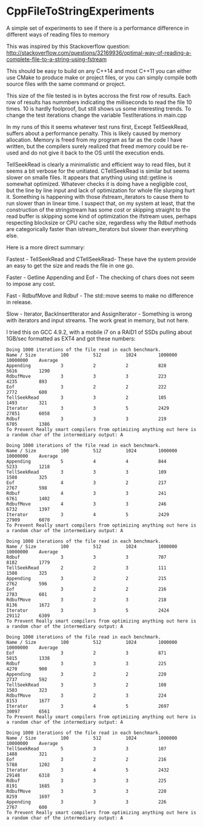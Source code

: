 # CppFileToStringExperiments
A simple set of experiments to see if there is a performance difference in different ways of reading files to memory

This was inspired by this Stackoverflow question:
http://stackoverflow.com/questions/32169936/optimal-way-of-reading-a-complete-file-to-a-string-using-fstream

This should be easy to build on any C++14 and most C++11 you can either use CMake to produce make or project files,
or you can simply compile both source files with the same command or project.

This size of the file tested is in bytes accross the first row of results. Each row of results has nummbers
indicating the milliseconds to read the file 10 times. 10 is hardly foolproof, but still shows us some
interesting trends. To change the test iterations change the variable TestIterations in main.cpp

In my runs of this it seems whatever test runs first, Except TellSeekRead, suffers about a performance penalty.
This is likely caused by memory allocation. Memory is freed from my program as far as the code I have written,
but the compilers surely realized that freed memory could be re-used and do not give it back to the OS until
the execution ends.

TellSeekRead is clearly a minimalistic and efficient way to read files, but it seems a bit verbose for the
unitiated. CTellSeekRead is similar but seems slower on smalle files. It appears that anything using
std::getline is somewhat optimized. Whatever checks it is doing have a negligible cost, but the line
by line input and lack of optimization for whole file slurping hurt it. Something
is happening with those ifstream_iterators to cause them to run slower than in linear time. I suspect that, on my
system at least, that the construction of the stringstream has some cost or skipping straight to the read buffer
is skipping some kind of optimization the ifstream uses, perhaps respecting blocksize or CPU cache size, regardless
why the Rdbuf methods are categorically faster than istream_iterators but slower than everything else.

Here is a more direct summary:

  Fastest - TellSeekRead and CTellSeekRead- These have the system provide an easy to get the size and reads the file in one go.

  Faster - Getline Appending and Eof - The checking of chars does not seem to impose any cost.

  Fast - RdbufMove and Rdbuf -  The std::move seems to make no difference in release.

  Slow - Iterator, BackInsertIterator and AssignIterator - Something is wrong with iterators and input streams. The work great in memory, but not here.


I tried this on GCC 4.9.2, with a mobile i7 on a RAID1 of SSDs pulling about 1GB/sec formatted as EXT4 and
got these numbers:


    Doing 1000 iterations of the file read in each benchmark.
    Name / Size         100         512         1024        1000000     10000000    Average
    Appending           3           2           2           828         5616        1290
    RdbufMove           3           3           3           223         4235        893
    Eof                 3           2           2           222         2772        600
    TellSeekRead        3           3           2           105         1493        321
    Iterator            3           3           5           2429        27851       6058
    Rdbuf               3           3           3           219         6705        1386
    To Prevent Really smart compilers from optimizing anything out here is a random char of the intermediary output: A

    Doing 1000 iterations of the file read in each benchmark.
    Name / Size         100         512         1024        1000000     10000000    Average
    Appending           5           4           4           844         5233        1218
    TellSeekRead        3           3           3           109         1508        325
    Eof                 4           3           2           217         2767        598
    Rdbuf               4           3           3           241         6761        1402
    RdbufMove           4           3           3           246         6732        1397
    Iterator            3           4           5           2429        27909       6070
    To Prevent Really smart compilers from optimizing anything out here is a random char of the intermediary output: A

    Doing 1000 iterations of the file read in each benchmark.
    Name / Size         100         512         1024        1000000     10000000    Average
    Rdbuf               3           3           3           707         8182        1779
    TellSeekRead        2           2           3           111         1508        325
    Appending           3           2           2           215         2762        596
    Eof                 3           2           2           216         2783        601
    RdbufMove           3           2           3           218         8136        1672
    Iterator            3           3           5           2424        29112       6309
    To Prevent Really smart compilers from optimizing anything out here is a random char of the intermediary output: A

    Doing 1000 iterations of the file read in each benchmark.
    Name / Size         100         512         1024        1000000     10000000    Average
    Eof                 3           2           3           871         5815        1338
    Rdbuf               3           3           3           225         4270        900
    Appending           3           2           2           220         2737        592
    TellSeekRead        3           3           2           108         1503        323
    RdbufMove           3           2           3           224         8153        1677
    Iterator            3           4           5           2697        30097       6561
    To Prevent Really smart compilers from optimizing anything out here is a random char of the intermediary output: A

    Doing 1000 iterations of the file read in each benchmark.
    Name / Size         100         512         1024        1000000     10000000    Average
    TellSeekRead        5           3           3           107         1488        321
    Eof                 3           2           2           216         5788        1202
    Iterator            3           4           5           2432        29148       6318
    Rdbuf               3           3           3           225         8191        1685
    RdbufMove           3           3           3           220         8259        1697
    Appending           3           3           3           226         2767        600
    To Prevent Really smart compilers from optimizing anything out here is a random char of the intermediary output: A
